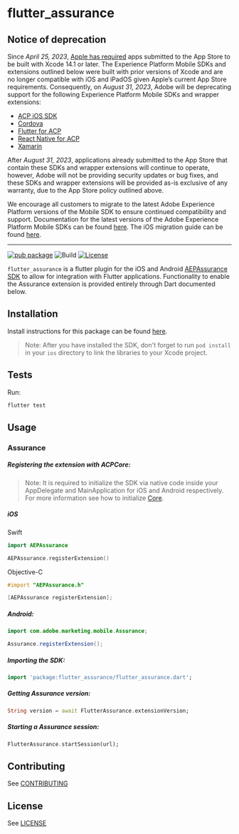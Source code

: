 # flutter_assurance

## Notice of deprecation

Since *April 25, 2023*, [Apple has required](https://developer.apple.com/news/?id=jd9wcyov) apps submitted to the App Store to be built with Xcode 14.1 or later. The Experience Platform Mobile SDKs and extensions outlined below were built with prior versions of Xcode and are no longer compatible with iOS and iPadOS given Apple’s current App Store requirements. Consequently, on *August 31, 2023*, Adobe will be deprecating support for the following Experience Platform Mobile SDKs and wrapper extensions:

- [ACP iOS SDK](https://developer.adobe.com/client-sdks/previous-versions/documentation/sdk-versions/#ios)
- [Cordova](https://developer.adobe.com/client-sdks/previous-versions/documentation/sdk-versions/#cordova)
- [Flutter for ACP](https://developer.adobe.com/client-sdks/previous-versions/documentation/sdk-versions/#flutter)
- [React Native for ACP](https://developer.adobe.com/client-sdks/previous-versions/documentation/sdk-versions/#react-native)
- [Xamarin](https://developer.adobe.com/client-sdks/previous-versions/documentation/sdk-versions/#xamarin)

After *August 31, 2023*, applications already submitted to the App Store that contain these SDKs and wrapper extensions will continue to operate, however, Adobe will not be providing security updates or bug fixes, and these SDKs and wrapper extensions will be provided as-is exclusive of any warranty, due to the App Store policy outlined above.

We encourage all customers to migrate to the latest Adobe Experience Platform versions of the Mobile SDK to ensure continued compatibility and support. Documentation for the latest versions of the Adobe Experience Platform Mobile SDKs can be found [here](https://developer.adobe.com/client-sdks/documentation/current-sdk-versions/). The iOS migration guide can be found [here](https://developer.adobe.com/client-sdks/previous-versions/documentation/migrate-to-swift/).

---

[![pub package](https://img.shields.io/pub/v/flutter_assurance.svg)](https://pub.dartlang.org/packages/flutter_assurance) ![Build](https://github.com/adobe/flutter_assurance/workflows/Dart%20Unit%20Tests%20+%20Android%20Build%20+%20iOS%20Build/badge.svg) [![License](https://img.shields.io/badge/License-Apache%202.0-blue.svg)](https://opensource.org/licenses/Apache-2.0)

`flutter_assurance` is a flutter plugin for the iOS and Android [AEPAssurance SDK](https://developer.adobe.com/client-sdks/previous-versions/documentation/platform-assurance-sdk/) to allow for integration with Flutter applications. Functionality to enable the Assurance extension is provided entirely through Dart documented below.

## Installation

Install instructions for this package can be found [here](https://pub.dev/packages/flutter_assurance/install).

> Note: After you have installed the SDK, don't forget to run `pod install` in your `ios` directory to link the libraries to your Xcode project.

## Tests

Run:

```bash
flutter test
```

## Usage
### Assurance

##### Registering the extension with ACPCore:

 > Note: It is required to initialize the SDK via native code inside your AppDelegate and MainApplication for iOS and Android respectively. For more information see how to initialize [Core](https://developer.adobe.com/client-sdks/previous-versions/documentation/mobile-core/api-reference/#registerextensions).

 ##### **iOS**
Swift
 ```swift
import AEPAssurance

AEPAssurance.registerExtension()
 ```
Objective-C
 ```objective-c
#import "AEPAssurance.h"

[AEPAssurance registerExtension];
 ```

 ##### **Android:**
 ```java
import com.adobe.marketing.mobile.Assurance;

Assurance.registerExtension();
 ```

##### Importing the SDK:
```dart
import 'package:flutter_assurance/flutter_assurance.dart';
```

##### Getting Assurance version:
 ```dart
String version = await FlutterAssurance.extensionVersion;
 ```

##### Starting a Assurance session:
 ```dart
FlutterAssurance.startSession(url);
 ```


## Contributing
See [CONTRIBUTING](CONTRIBUTING.md)

## License
See [LICENSE](LICENSE)
